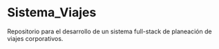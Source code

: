 # Sistema_Viajes
Repositorio para el desarrollo de un sistema full-stack de planeación de viajes corporativos.
